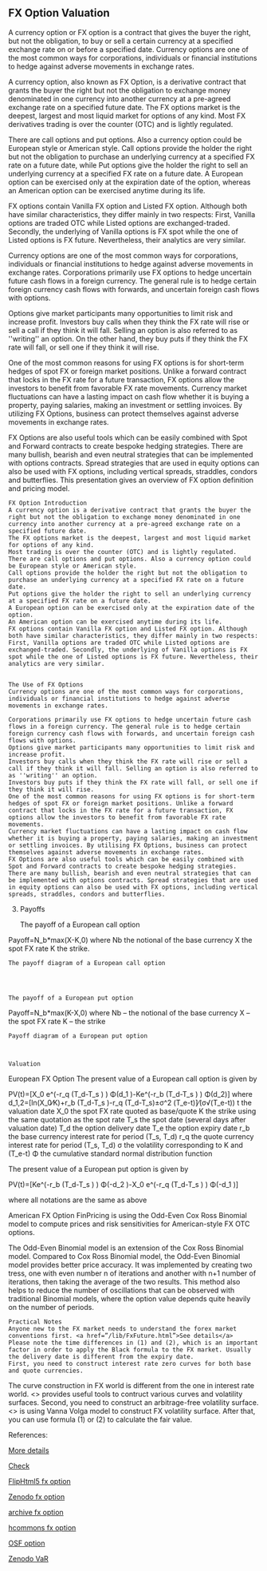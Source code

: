 ## FX Option Valuation
  
A currency option or FX option is a contract that gives the buyer the right, but not the obligation, to buy or sell a certain currency at a specified exchange rate on or before a specified date. Currency options are one of the most common ways for corporations, individuals or financial institutions to hedge against adverse movements in exchange rates. 

A currency option, also known as FX Option, is a derivative contract that grants the buyer the right but not the obligation to exchange money denominated in one currency into another currency at a pre-agreed exchange rate on a specified future date. The FX options market is the deepest, largest and most liquid market for options of any kind. Most FX derivatives trading is over the counter (OTC) and is lightly regulated. 

There are call options and put options. Also a currency option could be European style or American style. Call options provide the holder the right but not the obligation to purchase an underlying currency at a specified FX rate on a future date, while Put options give the holder the right to sell an underlying currency at a specified FX rate on a future date. A European option can be exercised only at the expiration date of the option, whereas an American option can be exercised anytime during its life.

FX options contain Vanilla FX option and Listed FX option. Although both have similar characteristics, they differ mainly in two respects: First, Vanilla options are traded OTC while Listed options are exchanged-traded. Secondly, the underlying of Vanilla options is FX spot while the one of Listed options is FX future. Nevertheless, their analytics are very similar.

Currency options are one of the most common ways for corporations, individuals or financial institutions to hedge against adverse movements in exchange rates. Corporations primarily use FX options to hedge uncertain future cash flows in a foreign currency. The general rule is to hedge certain foreign currency cash flows with forwards, and uncertain foreign cash flows with options.

Options give market participants many opportunities to limit risk and increase profit. Investors buy calls when they think the FX rate will rise or sell a call if they think it will fall. Selling an option is also referred to as ''writing'' an option. On the other hand, they buy puts if they think the FX rate will fall, or sell one if they think it will rise.

One of the most common reasons for using FX options is for short-term hedges of spot FX or foreign market positions. Unlike a forward contract that locks in the FX rate for a future transaction, FX options allow the investors to benefit from favorable FX rate movements. Currency market fluctuations can have a lasting impact on cash flow whether it is buying a property, paying salaries, making an investment or settling invoices. By utilizing FX Options, business can protect themselves against adverse movements in exchange rates.

FX Options are also useful tools which can be easily combined with Spot and Forward contracts to create bespoke hedging strategies. There are many bullish, bearish and even neutral strategies that can be implemented with options contracts. Spread strategies that are used in equity options can also be used with FX options, including vertical spreads, straddles, condors and butterflies. This presentation gives an overview of FX option definition and pricing model. 

	FX Option Introduction
	A currency option is a derivative contract that grants the buyer the right but not the obligation to exchange money denominated in one currency into another currency at a pre-agreed exchange rate on a specified future date.
	The FX options market is the deepest, largest and most liquid market for options of any kind. 
	Most trading is over the counter (OTC) and is lightly regulated.
	There are call options and put options. Also a currency option could be European style or American style.
	Call options provide the holder the right but not the obligation to purchase an underlying currency at a specified FX rate on a future date.
	Put options give the holder the right to sell an underlying currency at a specified FX rate on a future date.
	A European option can be exercised only at the expiration date of the option.
	An American option can be exercised anytime during its life.
	FX options contain Vanilla FX option and Listed FX option. Although both have similar characteristics, they differ mainly in two respects: First, Vanilla options are traded OTC while Listed options are exchanged-traded. Secondly, the underlying of Vanilla options is FX spot while the one of Listed options is FX future. Nevertheless, their analytics are very similar.


	The Use of FX Options
	Currency options are one of the most common ways for corporations, individuals or financial institutions to hedge against adverse movements in exchange rates.

	Corporations primarily use FX options to hedge uncertain future cash flows in a foreign currency. The general rule is to hedge certain foreign currency cash flows with forwards, and uncertain foreign cash flows with options.
	Options give market participants many opportunities to limit risk and increase profit. 
	Investors buy calls when they think the FX rate will rise or sell a call if they think it will fall. Selling an option is also referred to as ''writing'' an option.
	Investors buy puts if they think the FX rate will fall, or sell one if they think it will rise.
	One of the most common reasons for using FX options is for short-term hedges of spot FX or foreign market positions. Unlike a forward contract that locks in the FX rate for a future transaction, FX options allow the investors to benefit from favorable FX rate movements.
	Currency market fluctuations can have a lasting impact on cash flow whether it is buying a property, paying salaries, making an investment or settling invoices. By utilising FX Options, business can protect themselves against adverse movements in exchange rates.
	FX Options are also useful tools which can be easily combined with Spot and Forward contracts to create bespoke hedging strategies.
	There are many bullish, bearish and even neutral strategies that can be implemented with options contracts. Spread strategies that are used in equity options can also be used with FX options, including vertical spreads, straddles, condors and butterflies.

3. 	Payoffs

	The payoff of a European call option

Payoff=N_b*max(X-K,0)
where 
Nb 	the notional of the base currency
X	the spot FX rate
K 	the strike.

	The payoff diagram of a European call option


 

	The payoff of a European put option

Payoff=N_b*max(K-X,0)
where 
Nb – the notional of the base currency
X – the spot FX rate
K – the strike

	Payoff diagram of a European put option

 

	Valuation
European FX Option
The present value of a European call option is given by

 PV(t)=[X_0 e^(-r_q (T_d-T_s ) ) Φ(d_1 )-Ke^(-r_b (T_d-T_s ) ) Φ(d_2)]
where
	d_1,2=[ln(X_0⁄K)+r_b (T_d-T_s )-r_q (T_d-T_s)±σ^2 (T_e-t)]⁄(σ√(T_e-t))
	t 	the valuation date
	X_0 	the spot FX rate quoted as base/quote
	K 	the strike using the same quotation as the spot rate
	T_s 	the spot date (several days after valuation date)
	T_d 	the option delivery date
	T_e 	the option expiry date
	r_b 	the base currency interest rate for period (T_s, T_d)
	r_q 	the quote currency interest rate for period (T_s, T_d)
	σ 	the volatility corresponding to K and (T_e-t)
	Φ 	the cumulative standard normal distribution function

The present value of a European put option is given by

 PV(t)=[Ke^(-r_b (T_d-T_s ) ) Φ(-d_2 )-X_0 e^(-r_q (T_d-T_s ) ) Φ(-d_1 )]

where all notations are the same as above

American FX Option
FinPricing is using the Odd-Even Cox Ross Binomial model to compute prices and risk sensitivities for American-style FX OTC options. 

The Odd-Even Binomial model is an extension of the Cox Ross Binomial model. Compared to Cox Ross Binomial model, the Odd-Even Binomial model provides better price accuracy. It was implemented by creating two tress, one with even number n of iterations and another with n+1 number of iterations, then taking the average of the two results. This method also helps to reduce the number of oscillations that can be observed with traditional Binomial models, where the option value depends quite heavily on the number of periods. 

	Practical Notes
	Anyone new to the FX market needs to understand the forex market conventions first. <a href=”/lib/FxFuture.html”>See details</a>
	Please note the time differences in (1) and (2), which is an important factor in order to apply the Black formula to the FX market. Usually the delivery date is different from the expiry date.
	First, you need to construct interest rate zero curves for both base and quote currencies.
The curve construction in FX world is different from the one in interest rate world. <> provides useful tools to contruct various curves and volatility surfaces.
	Second, you need to construct an arbitrage-free volatility surface. <> is using Vanna Volga model to construct FX volatility surface.
	After that, you can use formula (1) or (2) to calculate the fair value.




References:
  
  
[More details](./FxOption-22.pdf)
  
[Check](https://finpricing.com/lib/FxOption.html)
  
[FlipHtml5 fx option](https://fliphtml5.com/download/download-pdf-file.php?str=x0DZh9GTud3bENXamMjMwATN5ITPkl0av9mY)
  
[Zenodo fx option](https://zenodo.org/record/5768242/files/Zenodo-FxOption.pdf)
  
[archive fx option](https://ia803400.us.archive.org/15/items/fx-option-22/FxOption-archive.pdf)
  
[hcommons fx option](https://hcommons.org/deposits/download/hc:43226/CONTENT/fxoption-22.pdf)
  
[OSF option](https://osf.io/xfjpz/download)

[Zenodo VaR](https://zenodo.org/record/6539777#.YpDue6gpDq4)


